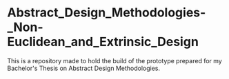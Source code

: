 # Abstract_Design_Methodologies-_Non-Euclidean_and_Extrinsic_Design
This is a repository made to hold the build of the prototype prepared for my Bachelor's Thesis on Abstract Design Methodologies. 
